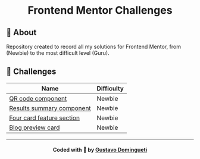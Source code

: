<h1 align="center">
    Frontend Mentor Challenges
</h1>

## :bookmark: About

Repository created to record all my solutions for Frontend Mentor, from (Newbie) to the most difficult level (Guru).

<a id="tecnologias-utilizadas"></a>

## :rocket: Challenges

| Name                                                                 | Difficulty |
| -------------------------------------------------------------------- | ---------- |
| [QR code component](./challenges/qr-code-component/)                 | Newbie     |
| [Results summary component](./challenges/results-summary-component/) | Newbie     |
| [Four card feature section](./challenges/four-card-feature-section/) | Newbie     |
| [Blog preview card](./challenges/blog-preview-card/)                 | Newbie     |

---

<h4 align="center">
    Coded with 💙 by <a
      href="https://www.linkedin.com/in/dominguetigs/"
      target="_blank"
    >Gustavo Domingueti</a>
</h4>
